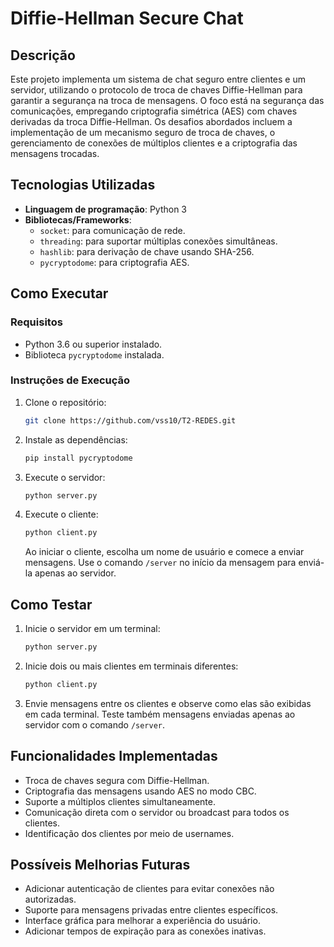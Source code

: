 # Diffie-Hellman Secure Chat

## Descrição

Este projeto implementa um sistema de chat seguro entre clientes e um servidor, utilizando o protocolo de troca de chaves Diffie-Hellman para garantir a segurança na troca de mensagens. O foco está na segurança das comunicações, empregando criptografia simétrica (AES) com chaves derivadas da troca Diffie-Hellman. Os desafios abordados incluem a implementação de um mecanismo seguro de troca de chaves, o gerenciamento de conexões de múltiplos clientes e a criptografia das mensagens trocadas.

## Tecnologias Utilizadas

- **Linguagem de programação**: Python 3
- **Bibliotecas/Frameworks**:
  - `socket`: para comunicação de rede.
  - `threading`: para suportar múltiplas conexões simultâneas.
  - `hashlib`: para derivação de chave usando SHA-256.
  - `pycryptodome`: para criptografia AES.

## Como Executar

### Requisitos

- Python 3.6 ou superior instalado.
- Biblioteca `pycryptodome` instalada.

### Instruções de Execução

1. Clone o repositório:
   ```bash
   git clone https://github.com/vss10/T2-REDES.git
   ```

2. Instale as dependências:
   ```bash
   pip install pycryptodome
   ```

3. Execute o servidor:
   ```bash
   python server.py
   ```

4. Execute o cliente:
   ```bash
   python client.py
   ```

   Ao iniciar o cliente, escolha um nome de usuário e comece a enviar mensagens. Use o comando `/server` no início da mensagem para enviá-la apenas ao servidor.

## Como Testar

1. Inicie o servidor em um terminal:
   ```bash
   python server.py
   ```

2. Inicie dois ou mais clientes em terminais diferentes:
   ```bash
   python client.py
   ```

3. Envie mensagens entre os clientes e observe como elas são exibidas em cada terminal. Teste também mensagens enviadas apenas ao servidor com o comando `/server`.

## Funcionalidades Implementadas

- Troca de chaves segura com Diffie-Hellman.
- Criptografia das mensagens usando AES no modo CBC.
- Suporte a múltiplos clientes simultaneamente.
- Comunicação direta com o servidor ou broadcast para todos os clientes.
- Identificação dos clientes por meio de usernames.

## Possíveis Melhorias Futuras

- Adicionar autenticação de clientes para evitar conexões não autorizadas.
- Suporte para mensagens privadas entre clientes específicos.
- Interface gráfica para melhorar a experiência do usuário.
- Adicionar tempos de expiração para as conexões inativas.